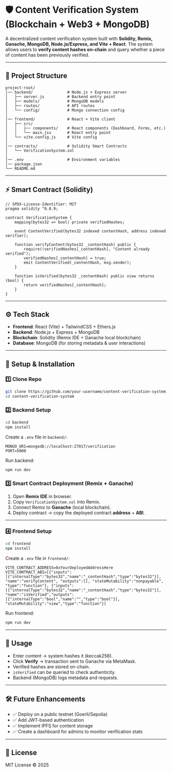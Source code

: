 
# 🛡️ Content Verification System (Blockchain + Web3 + MongoDB)

A decentralized content verification system built with **Solidity, Remix, Ganache, MongoDB, Node.js/Express, and Vite + React**.
The system allows users to **verify content hashes on-chain** and query whether a piece of content has been previously verified.

---

## 📂 Project Structure

```
project-root/
│── backend/               # Node.js + Express server
│   ├── server.js          # Backend entry point
│   ├── models/            # MongoDB models
│   ├── routes/            # API routes
│   └── config/            # Mongo connection config
│
│── frontend/              # React + Vite client
│   ├── src/
│   │   ├── components/    # React components (Dashboard, Forms, etc.)
│   │   └── main.jsx       # React entry point
│   └── vite.config.js     # Vite config
│
│── contracts/             # Solidity Smart Contracts
│   └── VerificationSystem.sol
│
│── .env                   # Environment variables
│── package.json
└── README.md
```

---

## ⚡ Smart Contract (Solidity)

```solidity
// SPDX-License-Identifier: MIT
pragma solidity ^0.8.9;

contract VerificationSystem {
    mapping(bytes32 => bool) private verifiedHashes;

    event ContentVerified(bytes32 indexed contentHash, address indexed verifier);

    function verifyContent(bytes32 _contentHash) public {
        require(!verifiedHashes[_contentHash], "Content already verified");
        verifiedHashes[_contentHash] = true;
        emit ContentVerified(_contentHash, msg.sender);
    }

    function isVerified(bytes32 _contentHash) public view returns (bool) {
        return verifiedHashes[_contentHash];
    }
}
```

---

## ⚙️ Tech Stack

* **Frontend**: React (Vite) + TailwindCSS + Ethers.js
* **Backend**: Node.js + Express + MongoDB
* **Blockchain**: Solidity (Remix IDE + Ganache local blockchain)
* **Database**: MongoDB (for storing metadata & user interactions)

---

## 🔧 Setup & Installation

### 1️⃣ Clone Repo

```bash
git clone https://github.com/your-username/content-verification-system.git
cd content-verification-system
```

### 2️⃣ Backend Setup

```bash
cd backend
npm install
```

Create a `.env` file in `backend/`:

```
MONGO_URI=mongodb://localhost:27017/verification
PORT=5000
```

Run backend:

```bash
npm run dev
```

### 3️⃣ Smart Contract Deployment (Remix + Ganache)

1. Open **Remix IDE** in browser.
2. Copy `VerificationSystem.sol` into Remix.
3. Connect Remix to **Ganache** (local blockchain).
4. Deploy contract → copy the deployed contract **address** + **ABI**.

---

### 4️⃣ Frontend Setup

```bash
cd frontend
npm install
```

Create a `.env` file in `frontend/`:

```
VITE_CONTRACT_ADDRESS=0xYourDeployedAddressHere
VITE_CONTRACT_ABI=[{"inputs":[{"internalType":"bytes32","name":"_contentHash","type":"bytes32"}], "name":"verifyContent", "outputs":[], "stateMutability":"nonpayable", "type":"function"}, {"inputs":[{"internalType":"bytes32","name":"_contentHash","type":"bytes32"}], "name":"isVerified","outputs":[{"internalType":"bool","name":"","type":"bool"}], "stateMutability":"view","type":"function"}]
```

Run frontend:

```bash
npm run dev
```

---

## 🚀 Usage

* Enter content → system hashes it (keccak256).
* Click **Verify** → transaction sent to Ganache via MetaMask.
* Verified hashes are stored on-chain.
* `isVerified` can be queried to check authenticity.
* Backend (MongoDB) logs metadata and requests.

---

## 🛠️ Future Enhancements

* ✅ Deploy on a public testnet (Goerli/Sepolia)
* ✅ Add JWT-based authentication
* ✅ Implement IPFS for content storage
* ✅ Create a dashboard for admins to monitor verification stats

---

## 📜 License

MIT License © 2025
